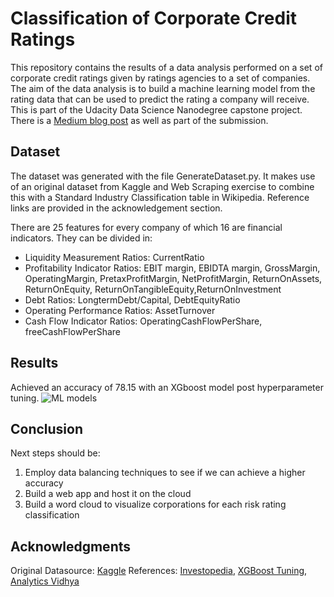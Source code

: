 # Classification of Corporate Credit Ratings 

This repository contains the results of a data analysis performed on a set of corporate credit ratings given by ratings agencies to a set of companies. The aim of the data analysis is to build a machine learning model from the rating data that can be used to predict the rating a company will receive. This is part of the Udacity Data Science Nanodegree capstone project. There is a <a href=https://medium.com/@rishi.madhav/classification-of-corporate-credit-ratings-and-identify-the-top-financial-ratios-f4796e215cbd>Medium blog post</a> as well as part of the submission.

## Dataset
The dataset was generated with the file GenerateDataset.py. It makes use of an original dataset from Kaggle and Web Scraping exercise to combine this with a Standard Industry Classification table in Wikipedia. Reference links are provided in the acknowledgement section.

There are 25 features for every company of which 16 are financial indicators. They can be divided in:

- Liquidity Measurement Ratios:     CurrentRatio 
- Profitability Indicator Ratios:   EBIT margin, EBIDTA margin, GrossMargin, OperatingMargin, PretaxProfitMargin, NetProfitMargin, ReturnOnAssets,    ReturnOnEquity, ReturnOnTangibleEquity,ReturnOnInvestment
- Debt Ratios: LongtermDebt/Capital, DebtEquityRatio
- Operating Performance Ratios: AssetTurnover
- Cash Flow Indicator Ratios: OperatingCashFlowPerShare, freeCashFlowPerShare

## Results
Achieved an accuracy of 78.15 with an XGboost model post hyperparameter tuning.
![ML models](https://user-images.githubusercontent.com/28513435/176134473-999ffc8b-d97a-4b79-b168-2deff9d4a4c4.png)

## Conclusion
Next steps should be:
1. Employ data balancing techniques to see if we can achieve a higher accuracy
2. Build a web app and host it on the cloud
3. Build a word cloud to visualize corporations for each risk rating classification

## Acknowledgments
Original Datasource: <a href=https://www.kaggle.com/datasets/kirtandelwadia/corporate-credit-rating-with-financial-ratios>Kaggle</a>
References: <a href=https://www.investopedia.com/articles/03/102203.asp>Investopedia</a>, <a href=https://blog.cambridgespark.com/hyperparameter-tuning-in-xgboost-4ff9100a3b2f>XGBoost Tuning</a>, <a href=https://www.analyticsvidhya.com/blog/2016/03/complete-guide-parameter-tuning-xgboost-with-codes-python/>Analytics Vidhya</a>

